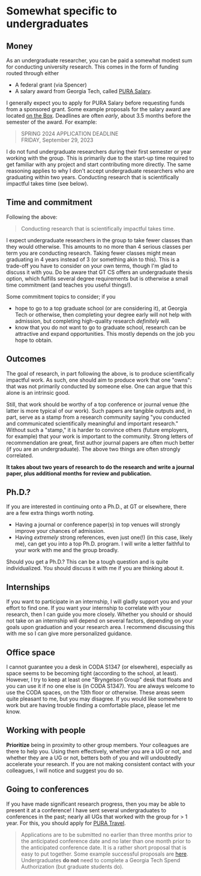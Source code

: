 # Somewhat specific to undergraduates

## Money

As an undergraduate researcher, you can be paid a somewhat modest sum for conducting university research.
This comes in the form of funding routed through either
* A federal grant (via Spencer)
* A salary award from Georgia Tech, called [PURA Salary](https://urop.gatech.edu/pura-salary).

I generally expect you to apply for PURA Salary before requesting funds from a sponsored grant.
Some example proposals for the salary award are located [on the Box](https://gatech.app.box.com/folder/227839379429).
Deadlines are often _early_, about 3.5 months before the semester of the award.
For example:
> SPRING 2024 APPLICATION DEADLINE  
> FRIDAY, September 29, 2023

I do not fund undergraduate researchers during their first semester or year working with the group.
This is primarily due to the start-up time required to get familiar with any project and start contributing more directly.
The same reasoning applies to why I don't accept undergraduate researchers who are graduating within two years.
Conducting research that is scientifically impactful takes time (see below).

## Time and commitment 

Following the above:
> Conducting research that is scientifically impactful takes time.

I expect undergraduate researchers in the group to take fewer classes than they would otherwise.
This amounts to no more than 4 serious classes per term you are conducting research.
Taking fewer classes might mean graduating in 4 years instead of 3 (or something akin to this).
This is a trade-off you have to consider on your own terms, though I'm glad to discuss it with you.
Do be aware that GT CS offers an undergraduate thesis option, which fulfills several degree requirements but is otherwise a small time commitment (and teaches you useful things!).

Some commitment topics to consider; if you
* hope to go to a top graduate school (or are considering it), at Georgia Tech or otherwise, then completing your degree early will not help with admission, but completing high-quality research _definitely_ will.
* know that you do not want to go to graduate school, research can be attractive and expand opportunities. This mostly depends on the job you hope to obtain.

## Outcomes

The goal of research, in part following the above, is to produce scientifically impactful work.
As such, one should aim to produce work that one "owns": that was not primarily conducted by someone else.
One can argue that this alone is an intrinsic good.

Still, that work should be worthy of a top conference or journal venue (the latter is more typical of our work). 
Such papers are tangible outputs and, in part, serve as a stamp from a research community saying "you conducted and communicated scientifically meaningful and important research."
Without such a "stamp," it is harder to convince others (future employers, for example) that your work is important to the community.
Strong letters of recommendation are great, first author journal papers are often much better (if you are an undergraduate).
The above two things are often strongly correlated.

__It takes about two years of research to do the research and write a journal paper, plus additional months for review and publication.__

## Ph.D.?

If you are interested in continuing onto a Ph.D., at GT or elsewhere, there are a few extra things worth noting.
* Having a journal or conference paper(s) in top venues will strongly improve your chances of admission.
* Having _extremely_ strong references, even just one(!) (in this case, likely me), can get you into a top Ph.D. program. I will write a letter faithful to your work with me and the group broadly.

Should you get a Ph.D.? This can be a tough question and is quite individualized. You should discuss it with me if you are thinking about it.

## Internships

If you want to participate in an internship, I will gladly support you and your effort to find one.
If you want your internship to correlate with your research, then I can guide you more closely.
Whether you should or should not take on an internship will depend on several factors, depending on your goals upon graduation and your research area.
I recommend discussing this with me so I can give more personalized guidance.

## Office space

I cannot guarantee you a desk in CODA S1347 (or elsewhere), especially as space seems to be becoming tight (according to the school, at least).
However, I try to keep at least one "Bryngelson Group" desk that floats and you can use it if no one else is (in CODA S1347).
You are always welcome to use the CODA spaces, on the 13th floor or otherwise.
These areas seem quite pleasant to me, but you may disagree.
If you would like somewhere to work but are having trouble finding a comfortable place, please let me know.

## Working with people

__Prioritize__ being in proximity to other group members.
Your colleagues are there to help you.
Using them effectively, whether you are a UG or not, and whether they are a UG or not, betters both of you and will undoubtedly accelerate your research.
If you are not making consistent contact with your colleagues, I will notice and suggest you do so.

## Going to conferences

If you have made significant research progress, then you may be able to present it at a conference!
I have sent several undergraduates to conferences in the past; nearly all UGs that worked with the group for > 1 year.
For this, you should apply for [PURA Travel](https://urop.gatech.edu/pura-travel).
> Applications are to be submitted no earlier than three months prior to the anticipated conference date and no later than one month prior to the anticipated conference date.
It is a rather short proposal that is easy to put together.
Some example successful proposals are [here](https://gatech.app.box.com/folder/227839379429).
Undergraduates __do not__ need to complete a Georgia Tech Spend Authorization (but graduate students do). 

